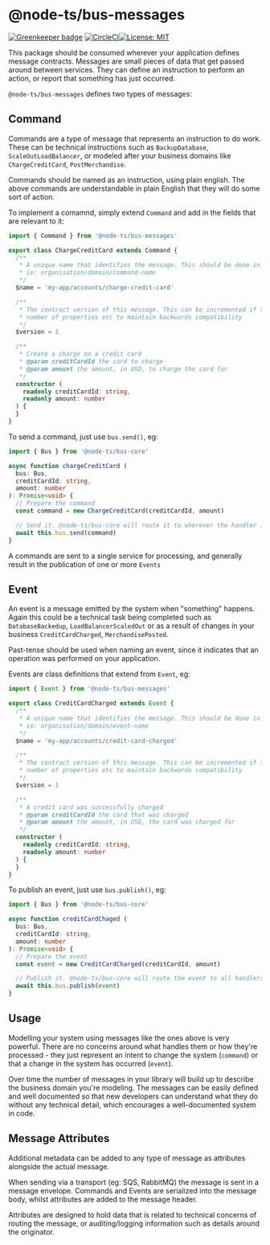 # @node-ts/bus-messages

[![Greenkeeper badge](https://badges.greenkeeper.io/node-ts/bus.svg)](https://greenkeeper.io/)
[![CircleCI](https://circleci.com/gh/node-ts/bus/tree/master.svg?style=svg)](https://circleci.com/gh/node-ts/bus/tree/master)[![License: MIT](https://img.shields.io/badge/License-MIT-green.svg)](https://opensource.org/licenses/MIT)

This package should be consumed wherever your application defines message contracts. Messages are small pieces of data that get passed around between services. They can define an instruction to perform an action, or report that something has just occurred.

`@node-ts/bus-messages` defines two types of messages:

## Command

Commands are a type of message that represents an instruction to do work. These can be technical instructions such as `BackupDatabase`, `ScaleOutLoadBalancer`, or modeled after your business domains like `ChargeCreditCard`, `PostMerchandise`.

Commands should be named as an instruction, using plain english. The above commands are understandable in plain English that they will do some sort of action.

To implement a comamnd, simply extend `Command` and add in the fields that are relevant to it:

```typescript
import { Command } from '@node-ts/bus-messages'

export class ChargeCreditCard extends Command {
  /**
   * A unique name that identifies the message. This should be done in namespace style syntax,
   * ie: organisation/domain/command-name
   */
  $name = 'my-app/accounts/charge-credit-card'

  /**
   * The contract version of this message. This can be incremented if this message changes the
   * number of properties etc to maintain backwards compatibility
   */
  $version = 1

  /**
   * Create a charge on a credit card
   * @param creditCardId the card to charge
   * @param amount the amount, in USD, to charge the card for
   */
  constructor (
    readonly creditCardId: string,
    readonly amount: number
  ) {
  }
}

```

To send a command, just use `bus.send()`, eg:

```typescript
import { Bus } from '@node-ts/bus-core'

async function chargeCreditCard (
  bus: Bus,
  creditCardId: string,
  amount: number
): Promise<void> {
  // Prepare the command
  const command = new ChargeCreditCard(creditCardId, amount)

  // Send it. @node-ts/bus-core will route it to wherever the handler is
  await this.bus.send(command)
}
```

A commands are sent to a single service for processing, and generally result in the publication of one or more `Events`

## Event

An event is a message emitted by the system when "something" happens. Again this could be a technical task being completed such as `DatabaseBackedup`, `LoadBalancerScaledOut` or as a result of changes in your business `CreditCardCharged`, `MerchandisePosted`.

Past-tense should be used when naming an event, since it indicates that an operation was performed on your application.

Events are class definitions that extend from `Event`, eg:

```typescript
import { Event } from '@node-ts/bus-messages'

export class CreditCardCharged extends Event {
  /**
   * A unique name that identifies the message. This should be done in namespace style syntax,
   * ie: organisation/domain/event-name
   */
  $name = 'my-app/accounts/credit-card-charged'

  /**
   * The contract version of this message. This can be incremented if this message changes the
   * number of properties etc to maintain backwards compatibility
   */
  $version = 1

  /**
   * A credit card was successfully charged
   * @param creditCardId the card that was charged
   * @param amount the amount, in USD, the card was charged for
   */
  constructor (
    readonly creditCardId: string,
    readonly amount: number
  ) {
  }
}
```

To publish an event, just use `bus.publish()`, eg:

```typescript
import { Bus } from '@node-ts/bus-core'

async function creditCardChaged (
  bus: Bus,
  creditCardId: string,
  amount: number
): Promise<void> {
  // Prepare the event
  const event = new CreditCardCharged(creditCardId, amount)

  // Publish it. @node-ts/bus-core will route the event to all handlers subscribed to it
  await this.bus.publish(event)
}
```

## Usage

Modelling your system using messages like the ones above is very powerful. There are no concerns around what handles them or how they're processed - they just represent an intent to change the system (`command`) or that a change in the system has occurred (`event`). 

Over time the number of messages in your library will build up to describe the business domain you're modeling. The messages can be easily defined and well documented so that new developers can understand what they do without any technical detail, which encourages a well-documented system in code.

## Message Attributes

Additional metadata can be added to any type of message as attributes alongside the actual message.

When sending via a transport (eg: SQS, RabbitMQ) the message is sent in a message envelope. Commands and Events are serialized into the message body, whilst attributes are added to the message header. 

Attributes are designed to hold data that is related to technical concerns of routing the message, or auditing/logging information such as details around the originator.

